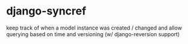 # django-syncref
keep track of when a model instance was created / changed and allow querying based on time and versioning (w/ django-reversion support)

